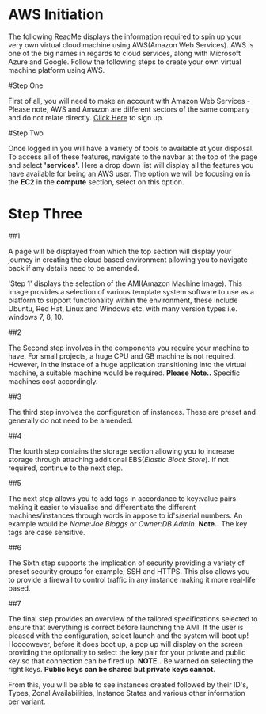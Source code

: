 # AWS Initiation

The following ReadMe displays the information required to spin up your very own virtual cloud machine using AWS(Amazon Web Services). AWS is one of the big names in regards to cloud services, along with Microsoft Azure and Google. Follow the following steps to create your own virtual machine platform using AWS.

#Step One

First of all, you will need to make an account with Amazon Web Services - Please note, AWS and Amazon are different sectors of the same company and do not relate directly. [Click Here](https://aws.amazon.com/premiumsupport/knowledge-center/sign-in-console/) to sign up. 

#Step Two

Once logged in you will have a variety of tools to available at your disposal. To access all of these features, navigate to the navbar at the top of the page and select **'services'**. Here a drop down list will display all the features you have available for being an AWS user. The option we will be focusing on is the **EC2** in the **compute** section, select on this option. 

# Step Three 
##1

A page will be displayed from which the top section will display your journey in creating the cloud based environment allowing you to navigate back if any details need to be amended. 

'Step 1' displays the selection of the AMI(Amazon Machine Image). This image provides a selection of various template system software to use as a platform to support functionality within the environment, these include Ubuntu, Red Hat, Linux and Windows etc. with many version types i.e. windows 7, 8, 10.

##2

The Second step involves in the components you require your machine to have. For small projects, a huge CPU and GB machine is not required. However, in the instace of a huge application transitioning into the virtual machine, a suitable machine would be required. **Please Note..** Specific machines cost accordingly.

##3

The third step involves the configuration of instances. These are preset and generally do not need to be amended.

##4

The fourth step contains the storage section allowing you to increase storage through attaching additional EBS(*Elastic Block Store*). If not required, continue to the next step.

##5

The next step allows you to add tags in accordance to key:value pairs making it easier to visualise and differentiate the different machines/instances through words in appose to id's/serial numbers. An example would be *Name:Joe Bloggs* or *Owner:DB Admin*. 
**Note..** The key tags are case sensitive.


##6

The Sixth step supports the implication of security providing a variety of preset security groups for example; SSH and HTTPS. This also allows you to provide a firewall to control traffic in any instance making it more real-life based.
  
##7

The final step provides an overview of the tailored specifications selected to ensure that everything is correct before launching the AMI. If the user is pleased with the configuration, select launch and the system will boot up!
Hoooowever, before it does boot up, a pop up will display on the screen providing the optionality to select the key pair for your private and public key so that connection can be fired up. **NOTE..** Be warned on selecting the right keys. **Public keys can be shared but private keys cannot**.

From this, you will be able to see instances created followed by their ID's, Types, Zonal Availabilities, Instance States and various other information per variant.

